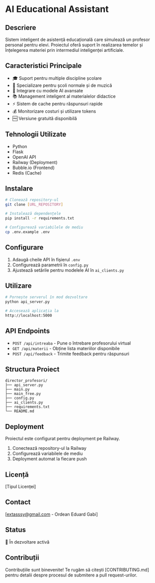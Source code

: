 # AI Educational Assistant

## Descriere
Sistem inteligent de asistență educațională care simulează un profesor personal pentru elevi. Proiectul oferă suport în realizarea temelor și înțelegerea materiei prin intermediul inteligenței artificiale.

## Caracteristici Principale
- 🎓 Suport pentru multiple discipline școlare
- 🎵 Specializare pentru școli normale și de muzică
- 🤖 Integrare cu modele AI avansate
- 📚 Management inteligent al materialelor didactice
- ⚡ Sistem de cache pentru răspunsuri rapide
- 💰 Monitorizare costuri și utilizare tokens
- 🆓 Versiune gratuită disponibilă

## Tehnologii Utilizate
- Python
- Flask
- OpenAI API
- Railway (Deployment)
- Bubble.io (Frontend)
- Redis (Cache)

## Instalare
```bash
# Clonează repository-ul
git clone [URL_REPOSITORY]

# Instalează dependențele
pip install -r requirements.txt

# Configurează variabilele de mediu
cp .env.example .env
```

## Configurare
1. Adaugă cheile API în fișierul `.env`
2. Configurează parametrii în `config.py`
3. Ajustează setările pentru modelele AI în `ai_clients.py`

## Utilizare
```bash
# Pornește serverul în mod dezvoltare
python api_server.py

# Accesează aplicația la
http://localhost:5000
```

## API Endpoints
- `POST /api/intreaba` - Pune o întrebare profesorului virtual
- `GET /api/materii` - Obține lista materiilor disponibile
- `POST /api/feedback` - Trimite feedback pentru răspunsuri

## Structura Proiect
```
director_profesori/
├── api_server.py
├── main.py
├── main_free.py
├── config.py
├── ai_clients.py
├── requirements.txt
└── README.md
```

## Deployment
Proiectul este configurat pentru deployment pe Railway.
1. Conectează repository-ul la Railway
2. Configurează variabilele de mediu
3. Deployment automat la fiecare push

## Licență
[Tipul Licenței]

## Contact
[extasssy@gmail.com - Ordean Eduard Gabi]

## Status
🚀 În dezvoltare activă

## Contribuții
Contribuțiile sunt binevenite! Te rugăm să citești [CONTRIBUTING.md] pentru detalii despre procesul de submitere a pull request-urilor.